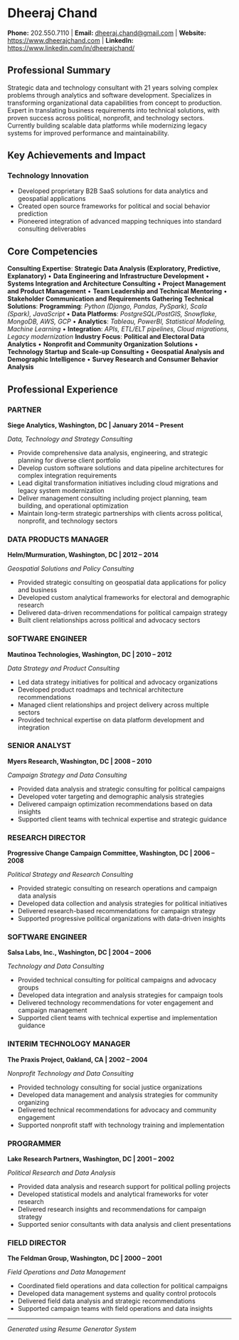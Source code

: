 # Dheeraj Chand

**Phone:** 202.550.7110 | **Email:** dheeraj.chand@gmail.com | **Website:** https://www.dheerajchand.com | **LinkedIn:** https://www.linkedin.com/in/dheerajchand/

## Professional Summary

Strategic data and technology consultant with 21 years solving complex problems through analytics and software development. Specializes in transforming organizational data capabilities from concept to production. Expert in translating business requirements into technical solutions, with proven success across political, nonprofit, and technology sectors. Currently building scalable data platforms while modernizing legacy systems for improved performance and maintainability.

## Key Achievements and Impact

### Technology Innovation
- Developed proprietary B2B SaaS solutions for data analytics and geospatial applications
- Created open source frameworks for political and social behavior prediction
- Pioneered integration of advanced mapping techniques into standard consulting deliverables

## Core Competencies

**Consulting Expertise**: **Strategic Data Analysis (Exploratory, Predictive, Explanatory)** • **Data Engineering and Infrastructure Development** • **Systems Integration and Architecture Consulting** • **Project Management and Product Management** • **Team Leadership and Technical Mentoring** • **Stakeholder Communication and Requirements Gathering**
**Technical Solutions**: **Programming**: *Python (Django, Pandas, PySpark), Scala (Spark), JavaScript* • **Data Platforms**: *PostgreSQL/PostGIS, Snowflake, MongoDB, AWS, GCP* • **Analytics**: *Tableau, PowerBI, Statistical Modeling, Machine Learning* • **Integration**: *APIs, ETL/ELT pipelines, Cloud migrations, Legacy modernization*
**Industry Focus**: **Political and Electoral Data Analytics** • **Nonprofit and Community Organization Solutions** • **Technology Startup and Scale-up Consulting** • **Geospatial Analysis and Demographic Intelligence** • **Survey Research and Consumer Behavior Analysis**

## Professional Experience

### PARTNER
**Siege Analytics, Washington, DC | January 2014 – Present**

*Data, Technology and Strategy Consulting*

- Provide comprehensive data analysis, engineering, and strategic planning for diverse client portfolio
- Develop custom software solutions and data pipeline architectures for complex integration requirements
- Lead digital transformation initiatives including cloud migrations and legacy system modernization
- Deliver management consulting including project planning, team building, and operational optimization
- Maintain long-term strategic partnerships with clients across political, nonprofit, and technology sectors

### DATA PRODUCTS MANAGER
**Helm/Murmuration, Washington, DC | 2012 – 2014**

*Geospatial Solutions and Policy Consulting*

- Provided strategic consulting on geospatial data applications for policy and business
- Developed custom analytical frameworks for electoral and demographic research
- Delivered data-driven recommendations for political campaign strategy
- Built client relationships across political and advocacy sectors

### SOFTWARE ENGINEER
**Mautinoa Technologies, Washington, DC | 2010 – 2012**

*Data Strategy and Product Consulting*

- Led data strategy initiatives for political and advocacy organizations
- Developed product roadmaps and technical architecture recommendations
- Managed client relationships and project delivery across multiple sectors
- Provided technical expertise on data platform development and integration

### SENIOR ANALYST
**Myers Research, Washington, DC | 2008 – 2010**

*Campaign Strategy and Data Consulting*

- Provided data analysis and strategic consulting for political campaigns
- Developed voter targeting and demographic analysis strategies
- Delivered campaign optimization recommendations based on data insights
- Supported client teams with technical expertise and strategic guidance

### RESEARCH DIRECTOR
**Progressive Change Campaign Committee, Washington, DC | 2006 – 2008**

*Political Strategy and Research Consulting*

- Provided strategic consulting on research operations and campaign data analysis
- Developed data collection and analysis strategies for political initiatives
- Delivered research-based recommendations for campaign strategy
- Supported progressive political organizations with data-driven insights

### SOFTWARE ENGINEER
**Salsa Labs, Inc., Washington, DC | 2004 – 2006**

*Technology and Data Consulting*

- Provided technical consulting for political campaigns and advocacy groups
- Developed data integration and analysis strategies for campaign tools
- Delivered technology recommendations for voter engagement and campaign management
- Supported client teams with technical expertise and implementation guidance

### INTERIM TECHNOLOGY MANAGER
**The Praxis Project, Oakland, CA | 2002 – 2004**

*Nonprofit Technology and Data Consulting*

- Provided technology consulting for social justice organizations
- Developed data management and analysis strategies for community organizing
- Delivered technical recommendations for advocacy and community engagement
- Supported nonprofit staff with technology training and implementation

### PROGRAMMER
**Lake Research Partners, Washington, DC | 2001 – 2002**

*Political Research and Data Analysis*

- Provided data analysis and research support for political polling projects
- Developed statistical models and analytical frameworks for voter research
- Delivered research insights and recommendations for campaign strategy
- Supported senior consultants with data analysis and client presentations

### FIELD DIRECTOR
**The Feldman Group, Washington, DC | 2000 – 2001**

*Field Operations and Data Management*

- Coordinated field operations and data collection for political campaigns
- Developed data management systems and quality control protocols
- Delivered field data analysis and strategic recommendations
- Supported campaign teams with field operations and data insights

---

*Generated using Resume Generator System*